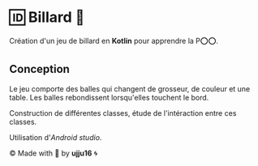 # :id: Billard :8ball:

Création d'un jeu de billard en __Kotlin__ pour apprendre la P:o::o:.

## Conception

Le jeu comporte des balles qui changent de grosseur, de couleur et une table. Les balles rebondissent lorsqu'elles touchent le bord.

Construction de différentes classes, étude de l'intéraction entre ces classes.

Utilisation d'_Android studio_.


:copyright: Made with :purple_heart: by __ujju16__ :cyclone: